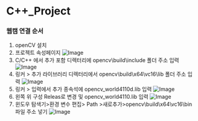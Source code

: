 # C++_Project

### 웹캠 연결 순서
1. openCV 설치
2. 프로젝트 속성페이지
![Image](https://github.com/user-attachments/assets/0ca8071a-11d6-475f-af3d-432eb71c8eb4)
3. C/C++ 에서 추가 포함 디렉터리에 opencv\build\include 폴더 주소 입력
![Image](https://github.com/user-attachments/assets/72b6893a-4e97-40c4-bb00-ed927a13ace7)
4. 링커 > 추가 라이브러리 디렉터리에서 opencv\build\x64\vc16\lib 폴더 주소 입력
![Image](https://github.com/user-attachments/assets/b020f49b-45dc-4b1b-9454-1a2e4bc1acd4)
5. 링커 > 입력에서 추가 종속석에 opencv_world4110d.lib 입력
![Image](https://github.com/user-attachments/assets/acaa8cf9-8740-4cd1-9b59-05dc21c3ac25)
6. 왼쪽 위 구성 Releas로 변경 및 opencv_world4110.lib 입력
![Image](https://github.com/user-attachments/assets/74fb7678-4b63-42b3-8ad0-f00ea90b390d)
7. 윈도우 탐색기>환경 변수 편집> Path >새로추가>opencv\build\x64\vc16\bin 파일 주소 넣기
![Image](https://github.com/user-attachments/assets/40812874-a4b0-4a29-8635-3f2c5426b3c9)
